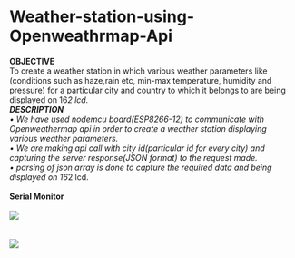 # Weather-station-using-Openweathrmap-Api
<b>OBJECTIVE</b><br>
To create a weather station in which various weather parameters like (conditions such as haze,rain etc, min-max temperature, humidity and pressure) for a particular city and country to which it belongs to are being displayed on 16*2 lcd.<br>
<b>DESCRIPTION</b><br>
• We have used nodemcu board(ESP8266-12) to communicate with Openweathermap api in order to create a weather station displaying various weather parameters.<br>
• We are making api call with city id(particular id for every city) and capturing the server response(JSON format) to the request made.<br>
• parsing of json array is done to capture the required data and being displayed on 16*2 lcd.<br><br>
<b>Serial Monitor</b><br><br>
<img src="https://user-images.githubusercontent.com/23056679/73158514-0950f380-410a-11ea-965c-83db19715b96.jpeg"><br><br><br>
<img src="https://user-images.githubusercontent.com/23056679/73158680-93995780-410a-11ea-9c65-a9c6e34d418e.jpeg"><br><br><br>


